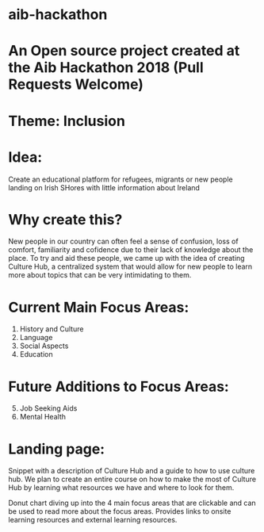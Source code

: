 # aib-hackathon

# An Open source project created at the Aib Hackathon 2018 (Pull Requests Welcome)

# Theme: Inclusion

# Idea: 
Create an educational platform for refugees, migrants or new people landing on Irish SHores with little information about Ireland

# Why create this?
New people in our country can often feel a sense of confusion, loss of comfort, familiarity and cofidence due to their lack of knowledge about the place. To try and aid these people, we came up with the idea of creating Culture Hub, a centralized system that would allow for new people to learn more about topics that can be very intimidating to them.

# Current Main Focus Areas: 

1. History and Culture
2. Language
3. Social Aspects
4. Education

# Future Additions to Focus Areas:

5. Job Seeking Aids
6. Mental Health

# Landing page: 

Snippet with a description of Culture Hub and a guide to how to use culture hub. We plan to create an entire course on how to make the most of Culture Hub by learning what resources we have and where to look for them.

Donut chart diving up into the 4 main focus areas that are clickable and can be used to read more about the focus areas. Provides links to onsite learning resources and external learning resources.

